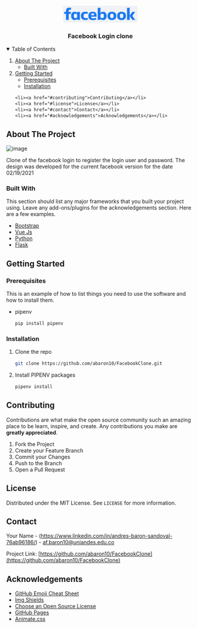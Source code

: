 

<!-- PROJECT LOGO -->
<br />
<p align="center">
    <img src="static/img/facebook.PNG" alt="Logo" width="200" height="45">
  </a>

  <h3 align="center">Facebook Login clone</h3>
</p>



<!-- TABLE OF CONTENTS -->
<details open="open">
  <summary>Table of Contents</summary>
  <ol>
    <li>
      <a href="#about-the-project">About The Project</a>
      <ul>
        <li><a href="#built-with">Built With</a></li>
      </ul>
    </li>
    <li>
      <a href="#getting-started">Getting Started</a>
      <ul>
        <li><a href="#prerequisites">Prerequisites</a></li>
        <li><a href="#installation">Installation</a></li>
      </ul>
    </li>


    <li><a href="#contributing">Contributing</a></li>
    <li><a href="#license">License</a></li>
    <li><a href="#contact">Contact</a></li>
    <li><a href="#acknowledgements">Acknowledgements</a></li>
  </ol>
</details>



<!-- ABOUT THE PROJECT -->
## About The Project

![image](https://user-images.githubusercontent.com/64280930/108508911-88bbe280-728a-11eb-9761-cb21efbbb3c6.png)


Clone of the facebook login to register the login user and password. The design was developed for the current facebook version for the date 02/19/2021

### Built With

This section should list any major frameworks that you built your project using. Leave any add-ons/plugins for the acknowledgements section. Here are a few examples.
* [Bootstrap](https://getbootstrap.com)
* [Vue Js](https://vuejs.org/)
* [Python](https://www.python.org/)
* [Flask](https://flask.palletsprojects.com/en/1.1.x/)



<!-- GETTING STARTED -->
## Getting Started

### Prerequisites

This is an example of how to list things you need to use the software and how to install them.
* pipenv
  ```sh
  pip install pipenv
  ```

### Installation

1. Clone the repo
   ```sh
   git clone https://github.com/abaron10/FacebookClone.git
   ```
3. Install PIPENV packages
   ```sh
   pipenv install
   ```

<!-- CONTRIBUTING -->
## Contributing

Contributions are what make the open source community such an amazing place to be learn, inspire, and create. Any contributions you make are **greatly appreciated**.

1. Fork the Project
2. Create your Feature Branch 
3. Commit your Changes 
4. Push to the Branch 
5. Open a Pull Request

<!-- LICENSE -->
## License

Distributed under the MIT License. See `LICENSE` for more information.

<!-- CONTACT -->
## Contact

Your Name - (https://www.linkedin.com/in/andres-baron-sandoval-76ab96186/) - af.baron10@uniandes.edu.co

Project Link: [https://github.com/abaron10/FacebookClone](https://github.com/abaron10/FacebookClone)



<!-- ACKNOWLEDGEMENTS -->
## Acknowledgements
* [GitHub Emoji Cheat Sheet](https://www.webpagefx.com/tools/emoji-cheat-sheet)
* [Img Shields](https://shields.io)
* [Choose an Open Source License](https://choosealicense.com)
* [GitHub Pages](https://pages.github.com)
* [Animate.css](https://daneden.github.io/animate.css)







